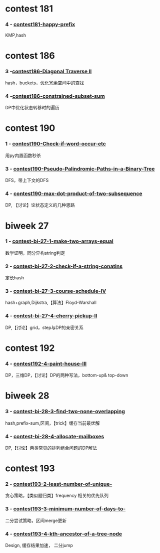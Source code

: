 # contest 181
### 4 - [contest181-happy-prefix](./contest181-happy-prefix.md)  
KMP,hash

# contest 186
### 3 -[contest186-Diagonal Traverse II](./contest186-Diagonal-Traverse-II.md)  
hash，buckets，优化冗余空间中的查找
### 4 -[contest186-constrained-subset-sum](./contest186-constrained-subset-sum.md)  
DP中优化状态转移时的遍历  

# contest 190 
### 1 - [contest190-Check-if-word-occur-etc](./contest190-Check-if-word-occur-etc.md)
用py内置函数秒杀
### 3 - [contest190-Pseudo-Palindromic-Paths-in-a-Binary-Tree](./contest190-Pseudo-Palindromic-Paths-in-a-Binary-Tree.md)
DFS，带上下文的DFS
### 4 - [contest190-max-dot-product-of-two-subsequence](./contest190-max-dot-product-of-two-subsequence.md)
DP,  【讨论】论状态定义的几种思路

# biweek 27
### 1 - [contest-bi-27-1-make-two-arrays-equal](./contest-bi-27-1-make-two-arrays-equal.md)
数学证明，同分异构string判定
### 2 - [contest-bi-27-2-check-if-a-string-conatins](./contest-bi-27-2-check-if-a-string-conatins.md)
定长hash
### 3 - [contest-bi-27-3-course-schedule-IV](./contest-bi-27-3-course-schedule-IV.md)
hash+graph,Dijkstra,【算法】Floyd-Warshall
### 4 - [contest-bi-27-4-cherry-pickup-II](./contest-bi-27-4-cherry-pickup-II.md)
DP,【讨论】grid，step与DP的亲密关系


# contest 192
### 4 - [contest192-4-paint-house-III](./contest192-4-paint-house-III.md)
DP，三维DP，【讨论】DP的两种写法，bottom-up& top-down

# biweek 28
### 3 - [contest-bi-28-3-find-two-none-overlapping](./contest-bi-28-3-find-two-none-overlapping.md)
hash,prefix-sum,区间，【trick】缓存当前最优解
### 4 - [contest-bi-28-4-allocate-mailboxes](./contest-bi-28-4-allocate-mailboxes.md)
DP,【讨论】两类常见的排列组合问题的DP解法

# contest 193
### 2 - [contest193-2-least-number-of-unique-](./contest193-2-least-number-of-unique-.md)
贪心策略，【类似题归类】frequency 相关的优先队列
### 3 - [contest193-3-minimum-number-of-days-to-](./contest193-3-minimum-number-of-days-to-.md)
二分尝试策略，区间merge更新
### 4 - [contest193-4-kth-ancestor-of-a-tree-node](./contest193-4-kth-ancestor-of-a-tree-node.md)
Design, 缓存结果加速， 二分jump 
